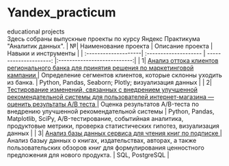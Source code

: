 # Yandex_practicum
educational projects  
Здесь собраны выпускные проекты по курсу Яндекс Практикума "Аналитик данных".
| №| Наименование проекта | Описание проекта | Навыки и инструменты |
| :--------------------| :-------------------- | ---------------------: |:---------------------------:|
| 1| <a href='https://github.com/AyzaOyun/yandex_practicum/tree/main/customer%20churn%20analysis'> Анализ оттока клиентов регионального банка для принятия решения по маркетинговой кампании </a> | Определение сегментов клиентов, которые склонны уходить из банка.  | Python, Pandas, Seaborn; Plotly; визуализация данных |
| 2| <a href='https://github.com/AyzaOyun/yandex_practicum/tree/main/recommendation%20system%20for%20users'> Тестирование изменений, связанных с внедрением улучшенной рекомендательной системы для пользователей интернет-магазина — оценить результаты A/B теста </a> | Оценка результатов A/B-теста по внедрению улучшенной рекомендательной системы | Python, Pandas, Matplotlib, SciPy, A/B-тестирование, событийная аналитика, продуктовые метрики, проверка статистических гипотез, визуализация данных |
| 3| <a href='https://github.com/AyzaOyun/yandex_practicum/tree/main/book%20reading%20service'> Анализ базы данных сервиса для чтения книг по подписке </a> | Анализ базыу данных о книгах, издательствах, авторах, а также пользовательских обзоров книг для формулирования ценностного предложения для нового продукта. | SQL, PostgreSQL |
